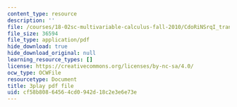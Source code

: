 ```yaml
---
content_type: resource
description: ''
file: /courses/18-02sc-multivariable-calculus-fall-2010/CdoRiNSrqI_transcript.pdf
file_size: 36594
file_type: application/pdf
hide_download: true
hide_download_original: null
learning_resource_types: []
license: https://creativecommons.org/licenses/by-nc-sa/4.0/
ocw_type: OCWFile
resourcetype: Document
title: 3play pdf file
uid: cf58b808-6456-4cd0-942d-18c2e3e6e73e
---
```

